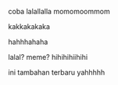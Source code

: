 coba lalallalla
momomoommom

kakkakakaka


hahhhahaha


lalal? meme? hihihihiihihi

ini tambahan terbaru yahhhhh
